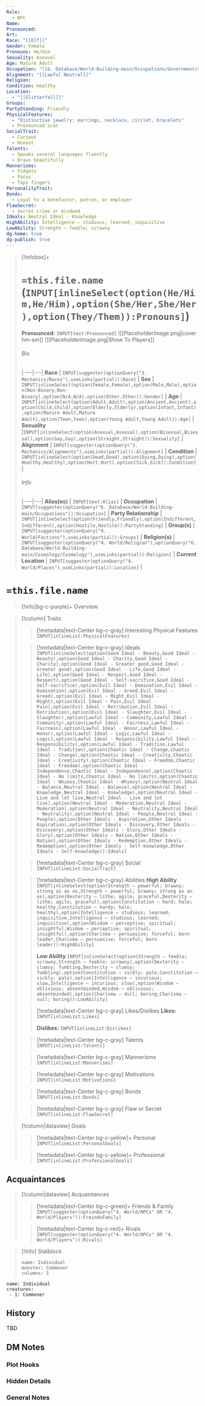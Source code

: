 ```yaml
---
Role:
  - NPC
Name: 
Pronounced: 
Art: 
Race: "[[Elf]]"
Gender: Female
Pronouns: He/Him
Sexuality: Asexual
Age: Mature Adult
Occupation: "[[6. Database/World-Building-main/Occupations/Government/summoner.md|summoner]]"
Alignment: "[[Lawful Neutral]]"
Religion: 
Condition: Healthy
Location:
  - "[[Glitterfall]]"
Groups: 
PartyStanding: Friendly
PhysicalFeatures:
  - "Distinctive jewelry: earrings, necklace, circlet, bracelets"
  - Pronounced scar
SocialTrait:
  - Curious
  - Honest
Talents:
  - Speaks several languages fluently
  - Draws beautifully
Mannerisms:
  - Fidgets
  - Paces
  - Taps fingers
PersonalityTrait: 
Bonds:
  - Loyal to a benefactor, patron, or employer
FlawSecret:
  - Secret crime or misdeed
Ideals: Neutral Ideal - Knowledge
HighAbility: Intelligence — studious; learned; inquisitive
LowAbility: Strength — feeble; scrawny
dg-home: true
dg-publish: true
---
```


> [!infobox]+
> # `=this.file.name` (`INPUT[inlineSelect(option(He/Him,He/Him),option(She/Her,She/Her),option(They/Them)):Pronouns]`)
> **Pronounced:**  `INPUT[text:Pronounced]`
> ![[PlaceholderImage.png|cover hm-sm]]
>![[PlaceholderImage.png|Show To Players]]
> ###### Bio
>  |
> ---|---|
> **Race** | `INPUT[suggester(optionQuery("3. Mechanics/Races"),useLinks(partial)):Race]` |
> **Sex** | `INPUT[inlineSelect(option(Female,Female),option(Male,Male),option(Non-Binary,Non-Binary),option(N/A,N/A),option(Other,Other)):Gender]` |
> **Age** | `INPUT[inlineSelect(option(Adult,Adult),option(Ancient,Ancient),option(Child,Child),option(Elderly,Elderly),option(Infant,Infant),option(Mature Adult,Mature Adult),option(Teen,Teen),option(Young Adult,Young Adult)):Age]` |
> **Sexuality** |`INPUT[inlineSelect(option(Asexual,Asexual),option(Bisexual,Bisexual),option(Gay,Gay),option(Straight,Straight)):Sexuality]` |
> **Alignment** | `INPUT[suggester(optionQuery("3. Mechanics/Alignments"),useLinks(partial)):Alignment]` |
> **Condition** | `INPUT[inlineSelect(option(Dead,Dead),option(Dying,Dying),option(Healthy,Healthy),option(Hurt,Hurt),option(Sick,Sick)):Condition]` |
> ###### Info
>  |
> ---|---|
> **Alias(es)** | `INPUT[text:Alias]` |
> **Occupation** | `INPUT[suggester(optionQuery("6. Database/World-Building-main/Occupations")):Occupation]` |
> **Party Relationship** | `INPUT[inlineSelect(option(Friendly,Friendly),option(Indifferent,Indifferent),option(Hostile,Hostile)):PartyStanding]` |
> **Group(s)** | `INPUT[suggester(optionQuery("4. World/Factions"),useLinks(partial)):Groups]` |
> **Religion(s)** | `INPUT[suggester(optionQuery("4. World/Religion"),optionQuery("6. Database/World-Building-main/Cosmology/Cosmology"),useLinks(partial)):Religion]` |
> **Current Location** | `INPUT[suggester(optionQuery("4. World/Places"),useLinks(partial)):Location]` |
> 

# **`=this.file.name`**
> [!info|bg-c-purple]+ Overview
>
> 

> [!column] Traits
> 
>> [!metadata|text-Center bg-c-gray] Interesting Physical Features
>> `INPUT[inlineList:PhysicalFeatures]`
>
>> [!metadata|text-Center bg-c-gray] Ideals
>> `INPUT[inlineSelect(option(Good Ideal - Beauty,Good Ideal - Beauty),option(Good Ideal - Charity,Good Ideal - Charity),option(Good Ideal - Greater good,Good Ideal - Greater good),option(Good Ideal - Life,Good Ideal - Life),option(Good Ideal - Respect,Good Ideal - Respect),option(Good Ideal - Self-sacrifice,Good Ideal - Self-sacrifice),option(Evil Ideal - Domination,Evil Ideal - Domination),option(Evil Ideal - Greed,Evil Ideal - Greed),option(Evil Ideal - Might,Evil Ideal - Might),option(Evil Ideal - Pain,Evil Ideal - Pain),option(Evil Ideal - Retribution,Evil Ideal - Retribution),option(Evil Ideal - Slaughter,Evil Ideal - Slaughter),option(Lawful Ideal - Community,Lawful Ideal - Community),option(Lawful Ideal - Fairness,Lawful Ideal - Fairness),option(Lawful Ideal - Honor,Lawful Ideal - Honor),option(Lawful Ideal - Logic,Lawful Ideal - Logic),option(Lawful Ideal - Responsibility,Lawful Ideal - Responsibility),option(Lawful Ideal - Tradition,Lawful Ideal - Tradition),option(Chaotic Ideal - Change,Chaotic Ideal - Change),option(Chaotic Ideal - Creativity,Chaotic Ideal - Creativity),option(Chaotic Ideal - Freedom,Chaotic Ideal - Freedom),option(Chaotic Ideal - Independence,Chaotic Ideal - Independence),option(Chaotic Ideal - No limits,Chaotic Ideal - No limits),option(Chaotic Ideal - Whimsy,Chaotic Ideal - Whimsy),option(Neutral Ideal - Balance,Neutral Ideal - Balance),option(Neutral Ideal - Knowledge,Neutral Ideal - Knowledge),option(Neutral Ideal - Live and let live,Neutral Ideal - Live and let live),option(Neutral Ideal - Moderation,Neutral Ideal - Moderation),option(Neutral Ideal - Neutrality,Neutral Ideal - Neutrality),option(Neutral Ideal - People,Neutral Ideal - People),option(Other Ideals - Aspiration,Other Ideals - Aspiration),option(Other Ideals - Discovery,Other Ideals - Discovery),option(Other Ideals - Glory,Other Ideals - Glory),option(Other Ideals - Nation,Other Ideals - Nation),option(Other Ideals - Redemption,Other Ideals - Redemption),option(Other Ideals - Self-knowledge,Other Ideals - Self-knowledge)):Ideals]`
>
>> [!metadata|text-Center bg-c-gray] Social
>> `INPUT[inlineList:SocialTrait]`
>
>> [!metadata|text-Center bg-c-gray] Abilities
>> **High Ability** `INPUT[inlineSelect(option(Strength — powerful; brawny; strong as an ox,Strength — powerful; brawny; strong as an ox),option(Dexterity — lithe; agile; graceful,Dexterity — lithe; agile; graceful),option(Constitution — hard; hale; healthy,Constitution — hardy; hale; healthy),option(Intelligence — studious; learned; inquisitive,Intelligence — studious; learned; inquisitive),option(Wisdom — perceptive; spiritual; insightful,Wisdom — perceptive; spiritual; insightful),option(Charisma — persuasive; forceful; born leader,Charisma — persuasive; forceful; born leader)):HighAbility]`
>>
>> **Low Ability** `INPUT[inlineSelect(option(Strength — feeble; scrawny,Strength — feeble; scrawny),option(Dexterity — clumsy; fumbling,Dexterity — clumsy; fumbling),option(Constitution — sickly; pale,Constitution — sickly; pale),option(Intelligence — incurious; slow,Intelligence — incurious; slow),option(Wisdom — oblivious; absentminded,Wisdom — oblivious; absentminded),option(Charisma — dull; boring,Charisma — sull; boring)):LowAbility]`
>
>> [!metadata|text-Center bg-c-gray] Likes/Dislikes
>> **Likes:** `INPUT[inlineList:Likes]`
>>
>> **Dislikes:** `INPUT[inlineList:Dislikes]`
>
>> [!metadata|text-Center bg-c-gray] Talents
>> `INPUT[inlineList:Talents]`
>
>> [!metadata|text-Center bg-c-gray] Mannerisms
>> `INPUT[inlineList:Mannerisms]`
>
>> [!metadata|text-Center bg-c-gray] Motivations
>> `INPUT[inlineList:Motivations]`
>
>> [!metadata|text-Center bg-c-gray] Bonds
>> `INPUT[inlineList:Bonds]`
>
>> [!metadata|text-Center bg-c-gray] Flaw or Secret
>> `INPUT[inlineList:FlawSecret]`

> [!column|dataview] Goals
>> [!metadata|text-Center bg-c-yellow]+ Personal
>> `INPUT[inlineList:PersonalGoals]`
>
>> [!metadata|text-Center bg-c-yellow]+ Professional
>> `INPUT[inlineList:ProfessionalGoals]`
>


## Acquaintances
> [!column|dataview] Acquaintances
>> [!metadata|text-Center bg-c-green]+ Friends & Family
>> `INPUT[suggester(optionQuery("4. World/NPCs" OR "4. World/Players")):FreindsFamily]`
>
>> [!metadata|text-Center bg-c-red]+ Rivals
>> `INPUT[suggester(optionQuery("4. World/NPCs" OR "4. World/Players")):Rivals]`
>


> [!info] Statblock
> ```statblock
> name: Individual
> monster: Commoner
> columns: 1
> ```

```encounter-table
name: Individual
creatures:
 - 1: Commoner
```

## History
TBD

## DM Notes
### Plot Hooks


### Hidden Details


### General Notes
